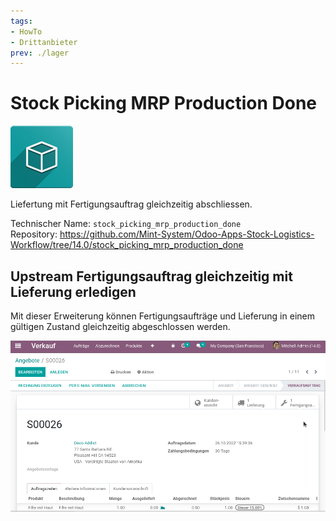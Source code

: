 ```yaml
---
tags:
- HowTo
- Drittanbieter
prev: ./lager
---
```

# Stock Picking MRP Production Done
![icon_oms_box](assets/icon_oms_box.png)

Liefertung mit Fertigungsauftrag gleichzeitig abschliessen.

Technischer Name: `stock_picking_mrp_production_done`\
Repository: <https://github.com/Mint-System/Odoo-Apps-Stock-Logistics-Workflow/tree/14.0/stock_picking_mrp_production_done>

## Upstream Fertigungsauftrag gleichzeitig mit Lieferung erledigen

Mit dieser Erweiterung können Fertigungsaufträge und Lieferung in einem gültigen Zustand gleichzeitig abgeschlossen werden.

![Stock Picking MRP Production Done](assets/Stock%20Picking%20MRP%20Production%20Done.gif)